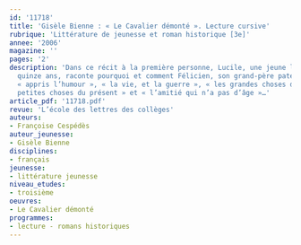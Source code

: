 ```yaml
---
id: '11718'
title: 'Gisèle Bienne : « Le Cavalier démonté ». Lecture cursive'
rubrique: 'Littérature de jeunesse et roman historique [3e]'
annee: '2006'
magazine: ''
pages: '2'
description: 'Dans ce récit à la première personne, Lucile, une jeune lycéenne de
  quinze ans, raconte pourquoi et comment Félicien, son grand-père paternel, lui a
  « appris l’humour », « la vie, et la guerre », « les grandes choses du passé, les
  petites choses du présent » et « l’amitié qui n’a pas d’âge »…'
article_pdf: '11718.pdf'
revue: 'L’école des lettres des collèges'
auteurs:
- Françoise Cespédès
auteur_jeunesse:
- Gisèle Bienne
disciplines:
- français
jeunesse:
- littérature jeunesse
niveau_etudes:
- troisième
oeuvres:
- Le Cavalier démonté
programmes:
- lecture - romans historiques
---
```

